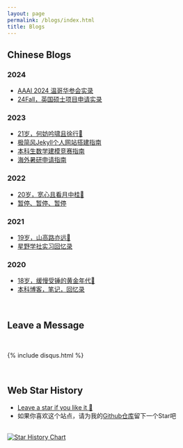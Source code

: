 ```yaml
---
layout: page
permalink: /blogs/index.html
title: Blogs
---
```


## Chinese Blogs

### 2024

- [AAAI 2024 温哥华参会实录](https://herehow.github.io/blogs/aaai-24/)
- [24Fall，英国硕士项目申请实录](https://herehow.github.io/blogs/24fall/)

### 2023

- [21岁，何妨吟啸且徐行🎂](https://herehow.github.io/blogs/21yrs)<br>
- [极简风Jekyll个人网站搭建指南](https://herehow.github.io/blogs/web)<br>
- [本科生数学建模竞赛指南](https://herehow.github.io/blogs/team2023)<br>
- [海外暑研申请指南](https://herehow.github.io/blogs/summer-res)<br>

### 2022

- [20岁，宽心且看月中桂🎂](https://herehow.github.io/blogs/20yrs)<br>
- [暂停、暂停、暂停](https://herehow.github.io/blogs/stop/)

### 2021

- [19岁，山高路亦远🎂](https://herehow.github.io/blogs/19yrs)<br>
- [星野学社实习回忆录](https://herehow.github.io/blogs/star)

### 2020

- [18岁，缓慢受锤的黄金年代🎂](https://herehow.github.io/blogs/18yrs)<br>
- [本科博客，笔记，回忆录](https://mieclance.club/)

<br>

## Leave a Message

<br>

{% include disqus.html %} 

<br>

## Web Star History

- [Leave a star if you like it 🥰](https://github.com/herehow/herehow.github.io) 
- 如果你喜欢这个站点，请为我的[Github仓库](https://github.com/herehow/herehow.github.io)留下一个Star吧

<br>[![Star History Chart](https://api.star-history.com/svg?repos=herehow/herehow.github.io&type=Date)](https://star-history.com/#GuangLun2000/herehow.github.io&Date)

<br>
